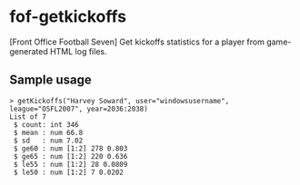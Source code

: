 # fof-getkickoffs
[Front Office Football Seven] Get kickoffs statistics for a player from game-generated HTML log files.

## Sample usage

    > getKickoffs("Harvey Soward", user="windowsusername", league="OSFL2007", year=2036:2038)
    List of 7
     $ count: int 346
     $ mean : num 66.8
     $ sd   : num 7.02
     $ ge60 : num [1:2] 278 0.803
     $ ge65 : num [1:2] 220 0.636
     $ le55 : num [1:2] 28 0.0809
     $ le50 : num [1:2] 7 0.0202
